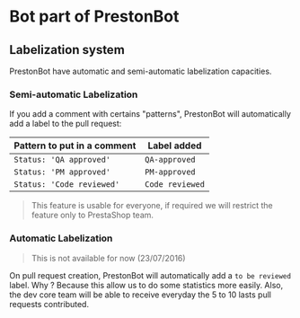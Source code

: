 # Bot part of PrestonBot

## Labelization system

PrestonBot have automatic and semi-automatic labelization capacities.

### Semi-automatic Labelization

If you add a comment with certains "patterns", PrestonBot will automatically 
add a label to the pull request:

| Pattern to put in a comment  | Label added
|------------------------------|------------------
| ``Status: 'QA approved'``    | ``QA-approved``
| ``Status: 'PM approved'``    | ``PM-approved``
| ``Status: 'Code reviewed'``  | ``Code reviewed``

> This feature is usable for everyone, if required we will restrict the feature
only to PrestaShop team.

### Automatic Labelization

> This is not available for now (23/07/2016)

On pull request creation, PrestonBot will automatically add a ``to be reviewed``
label. Why ? Because this allow us to do some statistics more easily. Also,
the dev core team will be able to receive everyday the 5 to 10 lasts pull requests
contributed.

